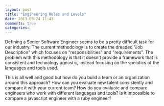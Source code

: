 ```yaml
---
layout: post
title: "Engineering Roles and Levels"
date: 2013-09-24 11:43
comments: true
categories: 
---
```


Defining a Senior Software Engineer seems to be a pretty difficult task for our industry.  The
current methodology is to create the dreaded "Job Description" which focuses on "responsibilities"
and "requirements".  The problem with this methodology is that it doesn't provide a framework that
is consistent and technology agnostic, instead focusing on the specifics of the languages and
tools used.

This is all well and good but how do you build a team or an organization around this approach?  How
can you evaluate new talent consistently and compare it with your current team?  How do you evaluate
and compare engineers who work with different languages and tools?  Is it impossible to compare a
javascript engineer with a ruby engineer? 

<!--more-->

